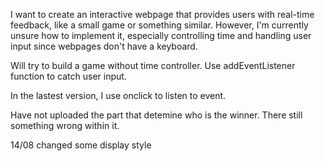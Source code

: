 I want to create an interactive webpage that provides users with real-time feedback, like a small game or something similar. However, I'm currently unsure how to implement it, especially controlling time and handling user input since webpages don't have a keyboard.

Will try to build a game without time controller. Use addEventListener function to catch user input.

In the lastest version, I use onclick to listen to event.

Have not uploaded the part that detemine who is the winner. There still something wrong within it.

14/08  changed some display style
